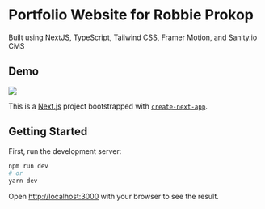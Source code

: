 <h1>Portfolio Website for Robbie Prokop</h1>
<p>Built using NextJS, TypeScript, Tailwind CSS, Framer Motion, and Sanity.io CMS</p>

## Demo

![](https://github.com/RobbieProkop/robbie-prokop_launchpad-react-code-challenge/blob/master/frontend/public/demo-gif.gif)

This is a [Next.js](https://nextjs.org/) project bootstrapped with [`create-next-app`](https://github.com/vercel/next.js/tree/canary/packages/create-next-app).

## Getting Started

First, run the development server:

```bash
npm run dev
# or
yarn dev
```

Open [http://localhost:3000](http://localhost:3000) with your browser to see the result.

